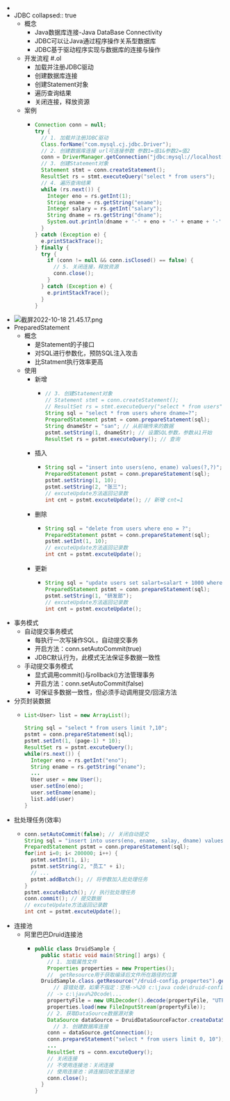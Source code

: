 -
- JDBC
  collapsed:: true
	- 概念
		- Java数据库连接-Java DataBase Connectivity
		- JDBC可以让Java通过程序操作关系型数据库
		- JDBC基于驱动程序实现与数据库的连接与操作
	- 开发流程 #.ol
		- 加载并注册JDBC驱动
		- 创建数据库连接
		- 创建Statement对象
		- 遍历查询结果
		- 关闭连接，释放资源
	- 案例
		- ```java
		  Connection conn = null;
		  try {
		    // 1. 加载并注册JDBC驱动
		    Class.forName("com.mysql.cj.jdbc.Driver");
		    // 2. 创建数据库连接 url可连接参数 参数1=值1&参数2=值2
		    conn = DriverManager.getConnection("jdbc:mysql://localhost:3306/test", "root", "123456");
		    // 3. 创建Statement对象
		    Statement stmt = conn.createStatement();
		    ResultSet rs = stmt.executeQuery("select * from users");
		    // 4. 遍历查询结果
		    while (rs.next()) {
		      Integer eno = rs.getInt(1);
		      String ename = rs.getString("ename");
		      Integer salary = rs.getInt("salary");
		      String dname = rs.getString("dname");
		      System.out.println(dname + '-' + eno + '-' + ename + '-' + salary);
		    }
		  } catch (Exception e) {
		    e.printStackTrace();
		  } finally {
		    try {
		      if (conn != null && conn.isClosed() == false) {
		        // 5. 关闭连接，释放资源
		        conn.close();
		      }
		    } catch (Exception e) {
		      e.printStackTrace();
		    }
		  }
		  ```
- ![截屏2022-10-18 21.45.17.png](../assets/截屏2022-10-18_21.45.17_1666100731343_0.png)
- PreparedStatement
	- 概念
		- 是Statement的子接口
		- 对SQL进行参数化，预防SQL注入攻击
		- 比Statment执行效率更高
	- 使用
		- 新增
			- ```java
			  // 3. 创建Statement对象
			  // Statement stmt = conn.createStatement();
			  // ResultSet rs = stmt.executeQuery("select * from users");
			  String sql = "select * from users where dname=?";
			  PreparedStatement pstmt = conn.prepareStatement(sql);
			  String dnameStr = "san"; // 从前端传来的数据
			  pstmt.setString(1, dnameStr); // 设置SQL参数，参数从1开始
			  ResultSet rs = pstmt.executeQuery(); // 查询
			  ```
		- 插入
			- ```java
			  String sql = "insert into users(eno, ename) values(?,?)";
			  PreparedStatement pstmt = conn.prepareStatement(sql);
			  pstmt.setString(1, 10); 
			  pstmt.setString(2, "张三"); 
			  // excuteUpdate方法返回记录数
			  int cnt = pstmt.excuteUpdate(); // 新增 cnt=1
			  ```
		- 删除
			- ```java
			  String sql = "delete from users where eno = ?";
			  PreparedStatement pstmt = conn.prepareStatement(sql);
			  pstmt.setInt(1, 10);  
			  // excuteUpdate方法返回记录数
			  int cnt = pstmt.excuteUpdate(); 
			  ```
		- 更新
			- ``` java
			  String sql = "update users set salart=salart + 1000 where dname=?";
			  PreparedStatement pstmt = conn.prepareStatement(sql);
			  pstmt.setString(1, "研发部");  
			  // excuteUpdate方法返回记录数
			  int cnt = pstmt.excuteUpdate(); 
			  ```
- 事务模式
	- 自动提交事务模式
		- 每执行一次写操作SQL，自动提交事务
		- 开启方法：conn.setAutoCommit(true)
		- JDBC默认行为，此模式无法保证多数据一致性
	- 手动提交事务模式
		- 显式调用commit()与rollback()方法管理事务
		- 开启方法：conn.setAutoCommit(false)
		- 可保证多数据一致性，但必须手动调用提交/回滚方法
- 分页封装数据
	- ```java
	  List<User> list = new ArrayList();
	  
	  String sql = "select * from users limit ?,10";
	  pstmt = conn.prepareStatement(sql);
	  pstmt.setInt(1, (page-1) * 10);
	  ResultSet rs = pstmt.excuteQuery();
	  while(rs.next()) {
	    Integer eno = rs.getInt("eno");
	    String ename = rs.getString("ename");
	    ...
	    User user = new User();
	    user.setEno(eno);
	    user.setEname(ename);
	    list.add(user)
	  }
	  ```
- 批处理任务(效率)
	- ```java
	  conn.setAutoCommit(false); // 关闭自动提交
	  String sql = "insert into users(eno, ename, salay, dname) values()";
	  PreparedStatement pstmt = conn.prepareStatement(sql);
	  for(int i=0; i< 200000; i++) {
	    pstmt.setInt(1, i);  
	    pstmt.setString(2, "员工" + i);
	    // ...
	    pstmt.addBatch(); // 将参数加入批处理任务
	  }
	  pstmt.excuteBatch(); // 执行批处理任务
	  conn.commit(); // 提交数据
	  // excuteUpdate方法返回记录数
	  int cnt = pstmt.excuteUpdate(); 
	  ```
- 连接池
	- 阿里巴巴Druid连接池
		- ```java
		  public class DruidSample {
		    public static void main(String[] args) {
		      // 1. 加载属性文件
		      Properties properties = new Properties();
		      //  getResource用于获取编译后文件所在路径的位置
		  	DruidSample.class.getResource("/druid-config.propertes").getPath();
		    	// 容错处理，如果不指定：空格->%20 c:\java code\druid-config.propertes
		      // -> c:\java%20code\...
		      propertyFile = new URLDecoder().decode(propertyFile, "UTF-8");
		      properties.load(new FileInputStream(propertyFile));
		      // 2. 获取DataSource数据源对象
		      DataSource dataSource = DruidDataSourceFactor.createDataSource(properties); 
		    	// 3. 创建数据库连接
		      conn = dataSource.getConnection();
		      conn.prepareStatement("select * from users limit 0, 10");
		      ...
		      ResultSet rs = conn.excuteQuery();
		      // 关闭连接
		      // 不使用连接池：关闭连接
		      // 使用连接池：讲连接回收至连接池
		      conn.close();
		    }
		  }
		  ```
